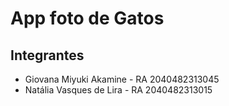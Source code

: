# App foto de Gatos

## Integrantes
- Giovana Miyuki Akamine - RA 2040482313045
- Natália Vasques de Lira - RA 2040482313015

